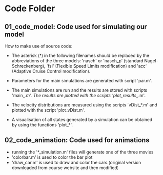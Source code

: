 # Code Folder 


## 01_code_model: Code used for simulating our model 


How to make use of source code:

 - The asterisk (*) in the following filenames should be replaced by the abbreviations of the three models: 'nasch' or 'nasch_p' (standard Nagel-Schreckenberg), 'fsl' (Flexible Speed Limits modification) and 'acc' (Adaptive Cruise Control modification).

- Parameters for the main simulations are generated with script 'par.m'.

- The main simulations are run and the results are stored with scripts 'main_*.m'. The results are plotted with the scripts 'plot_results_*.m'. 

- The velocity distributions are measured using the scripts 'vDist_*.m' and plotted with the script 'plot_vDist.m'.

- A visualisation of all states generated by a simulation can be obtained by using the functions 'plot_*'.






## 02_code_animation: Code used for animations

- running the '*_simulation.m' files will generate one of the three movies
- 'colorbar.m' is used to color the bar plot
- 'draw_car.m' is used to draw and color the cars (original version downloaded from course website and then modified)

